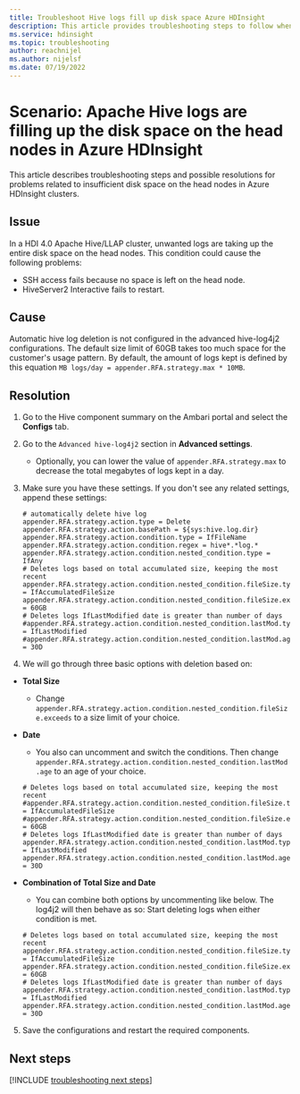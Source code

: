 ```yaml
---
title: Troubleshoot Hive logs fill up disk space Azure HDInsight
description: This article provides troubleshooting steps to follow when Apache Hive logs are filling up the disk space on the head nodes in Azure HDInsight.
ms.service: hdinsight
ms.topic: troubleshooting
author: reachnijel
ms.author: nijelsf
ms.date: 07/19/2022
---
```


# Scenario: Apache Hive logs are filling up the disk space on the head nodes in Azure HDInsight

This article describes troubleshooting steps and possible resolutions for problems related to insufficient disk space on the head nodes in Azure HDInsight clusters.

## Issue

In a HDI 4.0 Apache Hive/LLAP cluster, unwanted logs are taking up the entire disk space on the head nodes. This condition could cause the following problems:

- SSH access fails because no space is left on the head node.
- HiveServer2 Interactive fails to restart.

## Cause

Automatic hive log deletion is not configured in the advanced hive-log4j2 configurations. The default size limit of 60GB takes too much space for the customer's usage pattern. By default, the amount of logs kept is defined by this equation `MB logs/day = appender.RFA.strategy.max * 10MB`.

## Resolution

1. Go to the Hive component summary on the Ambari portal and select the **Configs** tab.

2. Go to the `Advanced hive-log4j2` section in **Advanced settings**.
    - Optionally, you can lower the value of `appender.RFA.strategy.max` to decrease the total megabytes of logs kept in a day.
3. Make sure you have these settings. If you don't see any related settings, append these settings:
    ```
    # automatically delete hive log
    appender.RFA.strategy.action.type = Delete
    appender.RFA.strategy.action.basePath = ${sys:hive.log.dir}
    appender.RFA.strategy.action.condition.type = IfFileName
    appender.RFA.strategy.action.condition.regex = hive*.*log.*
    appender.RFA.strategy.action.condition.nested_condition.type = IfAny
    # Deletes logs based on total accumulated size, keeping the most recent
    appender.RFA.strategy.action.condition.nested_condition.fileSize.type = IfAccumulatedFileSize
    appender.RFA.strategy.action.condition.nested_condition.fileSize.exceeds = 60GB
    # Deletes logs IfLastModified date is greater than number of days
    #appender.RFA.strategy.action.condition.nested_condition.lastMod.type = IfLastModified
    #appender.RFA.strategy.action.condition.nested_condition.lastMod.age = 30D
    ```

4. We will go through three basic options with deletion based on:
- **Total Size**
    - Change `appender.RFA.strategy.action.condition.nested_condition.fileSize.exceeds` to a size limit of your choice.

- **Date**
    - You also can uncomment and switch the conditions. Then change `appender.RFA.strategy.action.condition.nested_condition.lastMod.age` to an age of your choice.

	```
	# Deletes logs based on total accumulated size, keeping the most recent 
	#appender.RFA.strategy.action.condition.nested_condition.fileSize.type = IfAccumulatedFileSize 
	#appender.RFA.strategy.action.condition.nested_condition.fileSize.exceeds = 60GB
	# Deletes logs IfLastModified date is greater than number of days 
	appender.RFA.strategy.action.condition.nested_condition.lastMod.type = IfLastModified 
	appender.RFA.strategy.action.condition.nested_condition.lastMod.age = 30D
	```

- **Combination of Total Size and Date**
    - You can combine both options by uncommenting like below. The log4j2 will then behave as so: Start deleting logs when either condition is met.
    
	```
	# Deletes logs based on total accumulated size, keeping the most recent 
	appender.RFA.strategy.action.condition.nested_condition.fileSize.type = IfAccumulatedFileSize 
	appender.RFA.strategy.action.condition.nested_condition.fileSize.exceeds = 60GB
	# Deletes logs IfLastModified date is greater than number of days 
	appender.RFA.strategy.action.condition.nested_condition.lastMod.type = IfLastModified 
	appender.RFA.strategy.action.condition.nested_condition.lastMod.age = 30D
	```
5. Save the configurations and restart the required components.

## Next steps

[!INCLUDE [troubleshooting next steps](../includes/hdinsight-troubleshooting-next-steps.md)]
